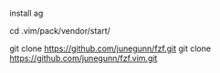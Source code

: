 install ag


cd .vim/pack/vendor/start/

git clone https://github.com/junegunn/fzf.git
git clone https://github.com/junegunn/fzf.vim.git
